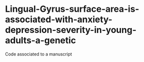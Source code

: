 # Lingual-Gyrus-surface-area-is-associated-with-anxiety-depression-severity-in-young-adults-a-genetic
Code associated to a manuscript
